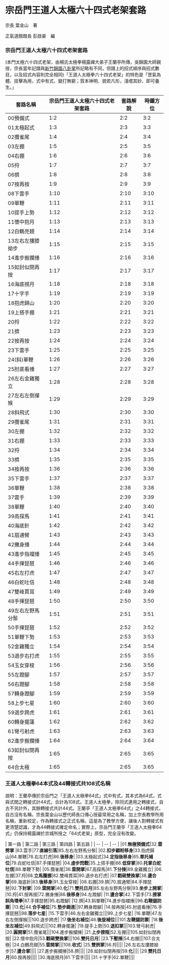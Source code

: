 # 宗岳門王道人太極六十四式老架套路

宗長
葉金山　著

正氣道館館長
彭啟豪　編




### 宗岳門王道人太極六十四式老架套路

(本門太極六十四式老架，由楊氏太極拳楊露禪大弟子王蘭亭所傳，吳錦園大師親授，宗長當年記譜與[新竹錦園八卦掌](http://eaglewu7.myweb.hinet.net/new_page_14.htm)所記略有不同，但譜上的招式順序與招式數目，以及招式內容則完全相同)「王道人太極拳六十四式老架」的特色是「罡氣為體、技擊為用，式中有式、變打無窮；質本神明、貌若凡形，淺嚐其妙、即可養生。」

| 套路名稱 | 宗岳門王道人太極六十四式老架套路 | 套路解說 | 時鐘方位 |
| -- | -- | -- | -- |
| 00預備式 | 1:2 | 2:2 | 3:2 |
| 01太極起式 | 1:3 | 2:3 | 3:3 |
| 02攬雀尾 | 1:4 | 2:4 | 3:4 |
| 03左掤 | 1:5 | 2:5 | 3:5 |
| 04右掤 | 1:6 | 2:6 | 3:6 |
| 05捋 | 1:7 | 2:7 | 3:7 |
| 06擠 | 1:8 | 2:8 | 3:8 |
| 07按再按 | 1:9 | 2:9 | 3:9 |
| 08下雲手 | 1:10 | 2:10 | 3:10 |
| 09單鞭 | 1:11 | 2:11 | 3:11 |
| 10提手上勢 | 1:12 | 2:12 | 3:12 |
| 11懷中抱月 | 1:13 | 2:13 | 3:13 |
| 12白鶴亮翅 | 1:14 | 2:14 | 3:14 |
| 13左右左摟膝拗步 | 1:15 | 2:15 | 3:15 |
| 14進步搬攔捶 | 1:16 | 2:16 | 3:16 |
| 15如封似閉再按 | 1:17 | 2:17 | 3:17 |
| 16海底撈月 | 1:18 | 2:18 | 3:18 |
| 17十字手 | 1:19 | 2:19 | 3:19 |
| 18抱虎歸山 | 1:20 | 2:20 | 3:20 |
| 19上搭手掤 | 1:21 | 2:21 | 3:21 |
| 20捋 | 1:22 | 2:22 | 3:22 |
| 21擠 | 1:23 | 2:23 | 3:23 |
| 22按再按 | 1:24 | 2:24 | 3:24 |
| 23下雲手 | 1:25 | 2:25 | 3:25 |
| 24(斜)單鞭 | 1:26 | 2:26 | 3:26 |
| 25肘底看捶 | 1:27 | 2:27 | 3:27 |
| 26左右金雞獨立 | 1:28 | 2:28 | 3:28 |
| 27左右左倒攆猴 | 1:29 | 2:29 | 3:29 |
| 28斜飛式 | 1:30 | 2:30 | 3:30 |
| 29攬雀尾 | 1:31 | 2:31 | 3:31 |
| 30左掤 | 1:32 | 2:32 | 3:32 |
| 31右掤 | 1:33 | 2:33 | 3:33 |
| 32捋 | 1:34 | 2:34 | 3:34 |
| 33擠 | 1:35 | 2:35 | 3:35 |
| 34按再按 | 1:36 | 2:36 | 3:36 |
| 35下雲手 | 1:37 | 2:37 | 3:37 |
| 36單鞭 | 1:38 | 2:38 | 3:38 |
| 37雲手 | 1:39 | 2:39 | 3:39 |
| 38單鞭 | 1:40 | 2:40 | 3:40 |
| 39高探馬 | 1:41 | 2:41 | 3:41 |
| 40海底針 | 1:42 | 2:42 | 3:42 |
| 41扇通臂 | 1:43 | 2:43 | 3:43 |
| 42撇身捶 | 1:44 | 2:44 | 3:44 |
| 43進步指襠捶 | 1:45 | 2:45 | 3:45 |
| 44手揮琵琶 | 1:46 | 2:46 | 3:46 |
| 45右左打虎 | 1:47 | 2:47 | 3:47 |
| 46白蛇吐信 | 1:48 | 2:48 | 3:48 |
| 47雙峰貫耳 | 1:49 | 2:49 | 3:49 |
| 48手揮琵琶 | 1:50 | 2:50 | 3:50 |
| 49左右左野馬分鬃 | 1:51 | 2:51 | 3:51 |
| 50手揮琵琶 | 1:52 | 2:52 | 3:52 |
| 51單鞭下勢 | 1:53 | 2:53 | 3:53 |
| 52金雞獨立 | 1:54 | 2:54 | 3:54 |
| 53退步右打虎 | 1:55 | 2:55 | 3:55 |
| 54玉女穿梭 | 1:56 | 2:56 | 3:56 |
| 55左蹬腳 | 1:57 | 2:57 | 3:57 |
| 56右蹬腳 | 1:58 | 2:58 | 3:58 |
| 57轉身蹬腳 | 1:59 | 2:59 | 3:59 |
| 58上步七星 | 1:60 | 2:60 | 3:60 |
| 59退步跨虎 | 1:61 | 2:61 | 3:61 |
| 60轉身擺蓮 | 1:62 | 2:62 | 3:62 |
| 61彎弓射虎 | 1:63 | 2:63 | 3:63 |
| 62進步搬攔捶 | 1:64 | 2:64 | 3:64 |
| 63如封似閉再按 | 1:65 | 2:65 | 3:65 |
| 64合太極 | 1:65 | 2:65 | 3:65 |


### 王道人太極拳64本式及44轉接式共108式名稱

說明：王蘭亭傳於宗岳門之「王道人太極拳64式」式中有式，其本式為64式，式與式間之轉接式計44式，合計為108式。王道人太極拳，除同式連用之轉接式，自古不另計外，其餘轉接式共計44式。王蘭亭「王道人太極拳64式」之44轉接式，自古沒有名稱，宗長葉金山以歷代師長口傳心授最常用之名稱，加上宗長教學所用名稱，重新校定，作為轉接式之正式名稱，這是為了教學方便，讓後人對轉接式有更清楚認識，才為44轉接式確定命名；實際上，宗岳門王蘭亭「王道人太極拳64式」仍保持楊露禪於京城所授之「64式老架」原型，完全沒有改變。

| 第一路 | 第二路 | 第三路 | 第四路 | 第五路 |
| -- | -- | -- |
|01.**無極預備式**|32.**雲劈掌** |63.雲手|77.**直線引落**|85.左右左野馬分鬃|
|02.**扣步顧盼移身**|33.抱虎歸山|64.單鞭|78.右左打虎|86.**後移身**|
|03.太極起式|34.**定指後移身**|65.**單托補位**|79.白蛇吐信|87.手揮琵琶|
|04.**虛步閃戰**|35.上搭手掤|66.**低穿掌**|80.**托掌白蛇吐信**|88.單鞭下勢|
|05.攬雀尾|36.**雲開掌**|67.高探馬|81.**下分捶**|89.金雞獨立|
|06.左掤|37.捋|68.**立馬騰挪**|82.雙峰貫耳|90.退步右打虎|
|07.**戳砸雙換掌**|38.**盪合掌**|69.海底針|83.**後移身**|91.玉女穿梭|
|08.右掤|39.擠|70.扇通臂|84.手揮琵琶|92.**下封掌**|
|09.**雲開掌**|40.**化**|71.**雙托日月**|85.左右左野馬分鬃|93.**坐步上開掌**|
|10.捋|41.按再按|72.撇身捶|86.**後移身**|94.左蹬腳|
|11.**盪合掌**|42.下雲手|73.**撩掌斜角環拳**|87.手揮琵琶|95.右蹬腳|
|12.擠|43.斜單鞭|74.進步指襠捶||96.**右鞭腿防禦**|
|13.**化**|44.**合手補位**|75.**墊步踢進**||97.轉身蹬腳|
|14.按再按|45.肘底看捶|76.手揮琵琶||98.**落步七星**|
|15.下雲手|46.左右金雞獨立|||99.上步七星|
|16.單鞭|47.左右左倒攆猴|||100.退步跨虎|
|17.**後坐右補位**|48.**後旋補位**|||101.**左鞭腿防禦**|
|18.**後坐左補位**|49.斜飛式|||102.轉身擺蓮|
|19.提手上勢|50.**退扣掌**|||103.彎弓射虎|
|20.**圓開掌**|51.攬雀尾|||104.進步搬攔捶|
|21.**上步撩陰**|52.左掤|||105.如封似閉再按|
|22.懷中抱月|53.**戳砸雙換掌**|||106.**雙托日月**|
|23.**下壓捶**|54.右掤|||107.合太極|
|24.白鶴亮翅|55.**雲開掌**|||108.**收式**|
|25.**雙挒掌**|56.捋||||
|26.左右左摟膝拗步|57.**盪合掌**||||
|27.進步搬攔捶|58.擠||||
|28.如封似閉再按|59.**化**||||
|29.**雙托日月**|60.按再按||||
|30.海底撈月|61.下雲手||||
|31.十字手|62.單鞭||||








